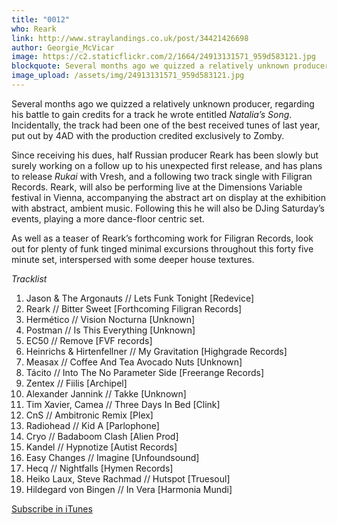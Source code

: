 ```yaml
---
title: "0012"
who: Reark
link: http://www.straylandings.co.uk/post/34421426698
author: Georgie_McVicar
image: https://c2.staticflickr.com/2/1664/24913131571_959d583121.jpg
blockquote: Several months ago we quizzed a relatively unknown producer, regarding his battle to gain credits for a track he wrote entitled _Natalia’s Song_. Incidentally, the track had been one of the best received tunes of last year, put out by 4AD with the production credited exclusively to Zomby.
image_upload: /assets/img/24913131571_959d583121.jpg
---
```


Several months ago we quizzed a relatively unknown producer, regarding his battle to gain credits for a track he wrote entitled _Natalia’s Song_. Incidentally, the track had been one of the best received tunes of last year, put out by 4AD with the production credited exclusively to Zomby.

Since receiving his dues, half Russian producer Reark has been slowly but surely working on a follow up to his unexpected first release, and has plans to release _Rukai_ with Vresh, and a following two track single with Filigran Records. Reark, will also be performing live at the Dimensions Variable festival in Vienna, accompanying the abstract art on display at the exhibition with abstract, ambient music. Following this he will also be DJing Saturday’s events, playing a more dance-floor centric set.

As well as a teaser of Reark’s forthcoming work for Filigran Records, look out for plenty of funk tinged minimal excursions throughout this forty five minute set, interspersed with some deeper house textures. 

_Tracklist_

  1. Jason & The Argonauts // Lets Funk Tonight [Redevice] 
  2. Reark // Bitter Sweet [Forthcoming Filigran Records] 
  3. Hermético // Vision Nocturna [Unknown] 
  4. Postman // Is This Everything [Unknown] 
  5. EC50 // Remove [FVF records] 
  6. Heinrichs & Hirtenfellner // My Gravitation [Highgrade Records] 
  7. Measax // Coffee And Tea Avocado Nuts [Unknown] 
  8. Tácito // Into The No Parameter Side [Freerange Records] 
  9. Zentex // Fiilis [Archipel] 
  10. Alexander Jannink // Takke [Unknown] 
  11. Tim Xavier, Camea // Three Days In Bed [Clink] 
  12. CnS // Ambitronic Remix [Plex]
  13. Radiohead // Kid A [Parlophone] 
  14. Cryo // Badaboom Clash [Alien Prod] 
  15. Kandel // Hypnotize [Autist Records] 
  16. Easy Changes // Imagine [Unfoundsound] 
  17. Hecq // Nightfalls [Hymen Records] 
  18. Heiko Laux, Steve Rachmad // Hutspot [Truesoul] 
  19. Hildegard von Bingen // In Vera [Harmonia Mundi]

[Subscribe in iTunes](itpc://straylandings.jellycast.com/podcast/feed/2)